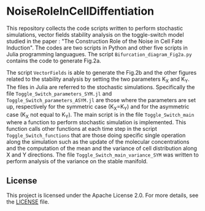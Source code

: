 # NoiseRoleInCellDiffentiation 
This repository collects the code scripts written to perform stochastic simulations, vector fields stability analysis on the toggle-switch model studied in the paper : "The Construction Role of the Noise in Cell Fate Induction". The codes are two scripts in Python and other five scripts in Julia programming languagues. The script `Bifurcation_diagram_Fig2a.py` contains the code to generate Fig.2a. 

The script `VectorFields` is able to generate the Fig.2b and the other figures related to the stability analysis by setting the two parameters K<sub>X</sub> and K<sub>Y</sub>. The files in Julia are referred to the stochastic simulations. Specifically the file `Toggle_Switch_parameters_SYM.jl` and `Toggle_Switch_parameters_ASYM.jl` are those where the parameters are set up, respectively for the symmetric case (K<sub>X</sub>=K<sub>Y</sub>) and for the asymmetric case (K<sub>X</sub> not equal to K<sub>Y</sub>). 
The main script is in the file `Toggle_Switch_main` where a function to perform stochastic simulation is implemented. This function calls other functions at each time step in the script `Toggle_Switch_functions` that are those doing specific single operation along the simulation such as the update of the molecular concentrations and the computation of the mean and the variance of cell distribution along X and Y directions. 
The file `Toggle_Switch_main_variance_SYM` was written to perform analysis of the variance on the stable manifold. 


## License
This project is licensed under the Apache License 2.0. For more details, see the [LICENSE](./LICENSE) file.
